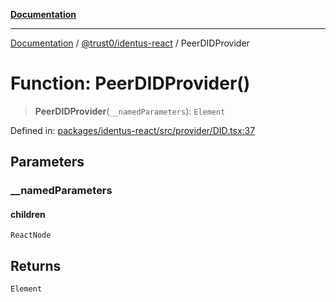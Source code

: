 [**Documentation**](../../../README.md)

***

[Documentation](../../../README.md) / [@trust0/identus-react](../README.md) / PeerDIDProvider

# Function: PeerDIDProvider()

> **PeerDIDProvider**(`__namedParameters`): `Element`

Defined in: [packages/identus-react/src/provider/DID.tsx:37](https://github.com/trust0-project/identus/blob/73327ec3bc235d66d275a057e3e1de04207fbc26/packages/identus-react/src/provider/DID.tsx#L37)

## Parameters

### \_\_namedParameters

#### children

`ReactNode`

## Returns

`Element`
